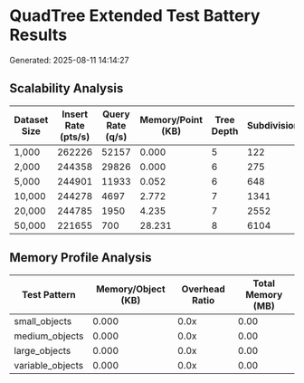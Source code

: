 # QuadTree Extended Test Battery Results

Generated: 2025-08-11 14:14:27

## Scalability Analysis

| Dataset Size | Insert Rate (pts/s) | Query Rate (q/s) | Memory/Point (KB) | Tree Depth | Subdivisions |
|--------------|---------------------|------------------|-------------------|------------|---------------|
| 1,000 | 262226 | 52157 | 0.000 | 5 | 122 |
| 2,000 | 244358 | 29826 | 0.000 | 6 | 275 |
| 5,000 | 244901 | 11933 | 0.052 | 6 | 648 |
| 10,000 | 244278 | 4697 | 2.772 | 7 | 1341 |
| 20,000 | 244785 | 1950 | 4.235 | 7 | 2552 |
| 50,000 | 221655 | 700 | 28.231 | 8 | 6104 |

## Memory Profile Analysis

| Test Pattern | Memory/Object (KB) | Overhead Ratio | Total Memory (MB) |
|--------------|-------------------|----------------|-------------------|
| small_objects | 0.000 | 0.0x | 0.00 |
| medium_objects | 0.000 | 0.0x | 0.00 |
| large_objects | 0.000 | 0.0x | 0.00 |
| variable_objects | 0.000 | 0.0x | 0.00 |
